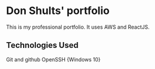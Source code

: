 # Don Shults' portfolio

This is my professional portfolio. It uses AWS and ReactJS.

## Technologies Used
Git and github
OpenSSH {Windows 10}